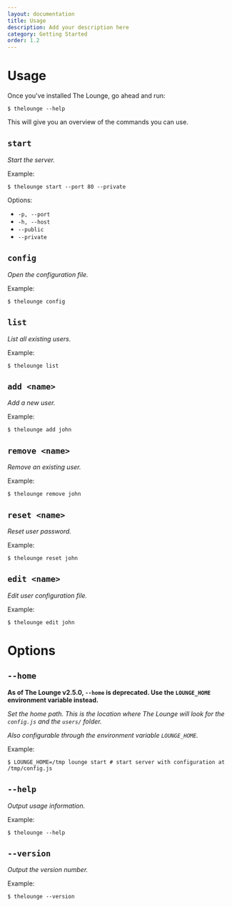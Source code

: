 ```yaml
---
layout: documentation
title: Usage
description: Add your description here
category: Getting Started
order: 1.2
---
```


# Usage

Once you've installed The Lounge, go ahead and run:

```
$ thelounge --help
```

This will give you an overview of the commands you can use.

## `start`

_Start the server._

Example:

```
$ thelounge start --port 80 --private
```

Options:

- `-p, --port`
- `-h, --host`
- `--public`
- `--private`

## `config`

_Open the configuration file._

Example:

```
$ thelounge config
```

## `list`

_List all existing users._

Example:

```
$ thelounge list
```

## `add <name>`

_Add a new user._

Example:

```
$ thelounge add john
```

## `remove <name>`

_Remove an existing user._

Example:

```
$ thelounge remove john
```

## `reset <name>`

_Reset user password._

Example:

```
$ thelounge reset john
```

## `edit <name>`

_Edit user configuration file._

Example:

```
$ thelounge edit john
```

# Options

## `--home`

<div class="alert alert-danger" role="alert">
    <strong>As of The Lounge v2.5.0, <code>--home</code> is deprecated. Use the <code>LOUNGE_HOME</code> environment variable instead.</strong>
</div>

_Set the home path. This is the location where The Lounge will look for the `config.js` and the `users/` folder._

*Also configurable through the environment variable `LOUNGE_HOME`.*

Example:

```
$ LOUNGE_HOME=/tmp lounge start # start server with configuration at /tmp/config.js
```

## `--help`

_Output usage information._

Example:

```
$ thelounge --help
```

## `--version`

_Output the version number._

Example:

```
$ thelounge --version
```

